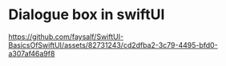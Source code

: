 # Dialogue box in swiftUI

https://github.com/faysalf/SwiftUI-BasicsOfSwiftUI/assets/82731243/cd2dfba2-3c79-4495-bfd0-a307af46a9f8
